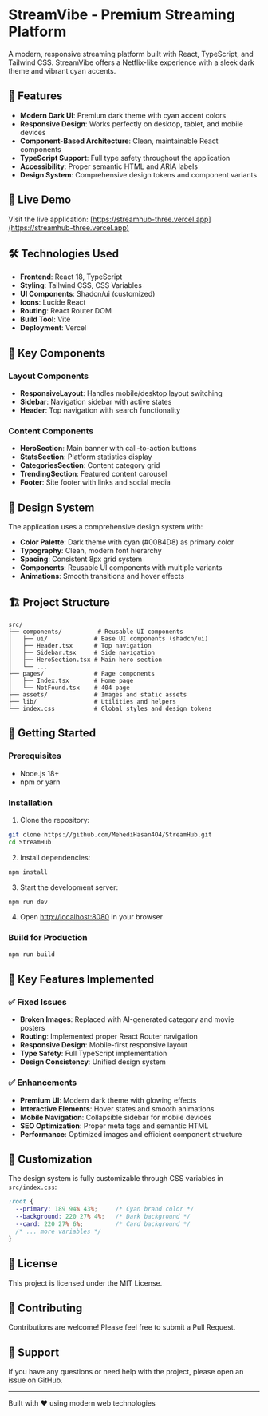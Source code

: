 # StreamVibe - Premium Streaming Platform

A modern, responsive streaming platform built with React, TypeScript, and Tailwind CSS. StreamVibe offers a Netflix-like experience with a sleek dark theme and vibrant cyan accents.

## 🌟 Features

- **Modern Dark UI**: Premium dark theme with cyan accent colors
- **Responsive Design**: Works perfectly on desktop, tablet, and mobile devices
- **Component-Based Architecture**: Clean, maintainable React components
- **TypeScript Support**: Full type safety throughout the application
- **Accessibility**: Proper semantic HTML and ARIA labels
- **Design System**: Comprehensive design tokens and component variants

## 🚀 Live Demo

Visit the live application: [https://streamhub-three.vercel.app](https://streamhub-three.vercel.app)

## 🛠️ Technologies Used

- **Frontend**: React 18, TypeScript
- **Styling**: Tailwind CSS, CSS Variables
- **UI Components**: Shadcn/ui (customized)
- **Icons**: Lucide React
- **Routing**: React Router DOM
- **Build Tool**: Vite
- **Deployment**: Vercel

## 📱 Key Components

### Layout Components
- **ResponsiveLayout**: Handles mobile/desktop layout switching
- **Sidebar**: Navigation sidebar with active states
- **Header**: Top navigation with search functionality

### Content Components
- **HeroSection**: Main banner with call-to-action buttons
- **StatsSection**: Platform statistics display
- **CategoriesSection**: Content category grid
- **TrendingSection**: Featured content carousel
- **Footer**: Site footer with links and social media

## 🎨 Design System

The application uses a comprehensive design system with:

- **Color Palette**: Dark theme with cyan (#00B4D8) as primary color
- **Typography**: Clean, modern font hierarchy
- **Spacing**: Consistent 8px grid system
- **Components**: Reusable UI components with multiple variants
- **Animations**: Smooth transitions and hover effects

## 🏗️ Project Structure

```
src/
├── components/          # Reusable UI components
│   ├── ui/             # Base UI components (shadcn/ui)
│   ├── Header.tsx      # Top navigation
│   ├── Sidebar.tsx     # Side navigation
│   ├── HeroSection.tsx # Main hero section
│   └── ...
├── pages/              # Page components
│   ├── Index.tsx       # Home page
│   └── NotFound.tsx    # 404 page
├── assets/             # Images and static assets
├── lib/                # Utilities and helpers
└── index.css           # Global styles and design tokens
```

## 🚀 Getting Started

### Prerequisites

- Node.js 18+ 
- npm or yarn

### Installation

1. Clone the repository:
```bash
git clone https://github.com/MehediHasan4O4/StreamHub.git
cd StreamHub
```

2. Install dependencies:
```bash
npm install
```

3. Start the development server:
```bash
npm run dev
```

4. Open [http://localhost:8080](http://localhost:8080) in your browser

### Build for Production

```bash
npm run build
```

## 🎯 Key Features Implemented

### ✅ Fixed Issues
- **Broken Images**: Replaced with AI-generated category and movie posters
- **Routing**: Implemented proper React Router navigation
- **Responsive Design**: Mobile-first responsive layout
- **Type Safety**: Full TypeScript implementation
- **Design Consistency**: Unified design system

### ✅ Enhancements
- **Premium UI**: Modern dark theme with glowing effects
- **Interactive Elements**: Hover states and smooth animations
- **Mobile Navigation**: Collapsible sidebar for mobile devices
- **SEO Optimization**: Proper meta tags and semantic HTML
- **Performance**: Optimized images and efficient component structure

## 🎨 Customization

The design system is fully customizable through CSS variables in `src/index.css`:

```css
:root {
  --primary: 189 94% 43%;     /* Cyan brand color */
  --background: 220 27% 4%;   /* Dark background */
  --card: 220 27% 6%;         /* Card background */
  /* ... more variables */
}
```

## 📄 License

This project is licensed under the MIT License.

## 🤝 Contributing

Contributions are welcome! Please feel free to submit a Pull Request.

## 💬 Support

If you have any questions or need help with the project, please open an issue on GitHub.

---

Built with ❤️ using modern web technologies
